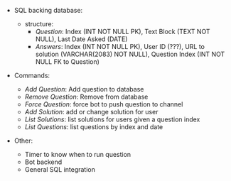 - SQL backing database:
    - structure: 
        - *Question*: Index (INT NOT NULL PK), Text Block (TEXT NOT NULL), Last Date Asked (DATE)
        - *Answers*: Index (INT NOT NULL PK), User ID (???), URL to solution (VARCHAR(2083) NOT NULL), Question Index (INT NOT NULL FK to Question)

- Commands:
    - *Add Question*: Add question to database
    - *Remove Question*: Remove from database
    - *Force Question*: force bot to push question to channel
    - *Add Solution*: add or change solution for user
    - *List Solutions*: list solutions for users given a question index
    - *List Questions*: list questions by index and date
    
- Other:
    - Timer to know when to run question
    - Bot backend
    - General SQL integration
    